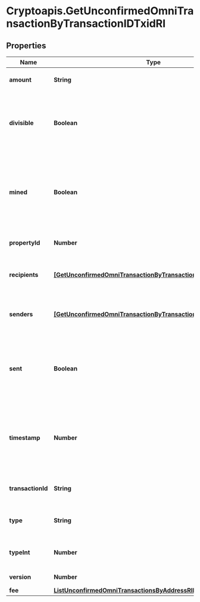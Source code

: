 # Cryptoapis.GetUnconfirmedOmniTransactionByTransactionIDTxidRI

## Properties

Name | Type | Description | Notes
------------ | ------------- | ------------- | -------------
**amount** | **String** | Defines the amount of the sent tokens. | 
**divisible** | **Boolean** | Defines whether the attribute can be divisible or not, as boolean. E.g., if it is \&quot;true\&quot;, the attribute is divisible. | 
**mined** | **Boolean** | Defines whether the transaction has been mined or not, as boolean. E.g. if set to \&quot;true\&quot;, it means the transaction is mined. | 
**propertyId** | **Number** | Represents the identifier of the tokens to send. | 
**recipients** | [**[GetUnconfirmedOmniTransactionByTransactionIDTxidRIRecipients]**](GetUnconfirmedOmniTransactionByTransactionIDTxidRIRecipients.md) | Represents an object of addresses that receive the transactions. | 
**senders** | [**[GetUnconfirmedOmniTransactionByTransactionIDTxidRISenders]**](GetUnconfirmedOmniTransactionByTransactionIDTxidRISenders.md) | Represents an object of addresses that provide the funds. | 
**sent** | **Boolean** | Defines whether the transaction has been sent or not, as boolean. E.g. if set to \&quot;true\&quot;, it means the transaction is sent. | 
**timestamp** | **Number** | Defines the exact date/time in Unix Timestamp when this transaction was mined, confirmed or first seen in Mempool, if it is unconfirmed. | 
**transactionId** | **String** | String representation of the transaction identifier (txid) | 
**type** | **String** | Defines the type of the transaction as a string. | 
**typeInt** | **Number** | Defines the type of the transaction as a number. | 
**version** | **Number** | Defines the specific version. | 
**fee** | [**ListUnconfirmedOmniTransactionsByAddressRIFee**](ListUnconfirmedOmniTransactionsByAddressRIFee.md) |  | 



